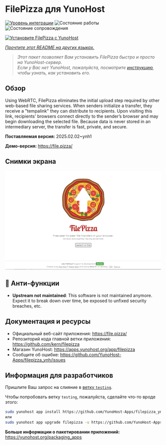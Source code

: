<!--
Важно: этот README был автоматически сгенерирован <https://github.com/YunoHost/apps/tree/master/tools/readme_generator>
Он НЕ ДОЛЖЕН редактироваться вручную.
-->

# FilePizza для YunoHost

[![Уровень интеграции](https://apps.yunohost.org/badge/integration/filepizza)](https://ci-apps.yunohost.org/ci/apps/filepizza/)
![Состояние работы](https://apps.yunohost.org/badge/state/filepizza)
![Состояние сопровождения](https://apps.yunohost.org/badge/maintained/filepizza)

[![Установите FilePizza с YunoHost](https://install-app.yunohost.org/install-with-yunohost.svg)](https://install-app.yunohost.org/?app=filepizza)

*[Прочтите этот README на других языках.](./ALL_README.md)*

> *Этот пакет позволяет Вам установить FilePizza быстро и просто на YunoHost-сервер.*  
> *Если у Вас нет YunoHost, пожалуйста, посмотрите [инструкцию](https://yunohost.org/install), чтобы узнать, как установить его.*

## Обзор

Using WebRTC, FilePizza eliminates the initial upload step required by other web-based file sharing services. When senders initialize a transfer, they receive a "tempalink" they can distribute to recipients. Upon visiting this link, recipients' browsers connect directly to the sender’s browser and may begin downloading the selected file. Because data is never stored in an intermediary server, the transfer is fast, private, and secure.

**Поставляемая версия:** 2025.02.02~ynh1

**Демо-версия:** <https://file.pizza/>

## Снимки экрана

![Снимок экрана FilePizza](./doc/screenshots/screenshot.png)

## :red_circle: Анти-функции

- **Upstream not maintained**: This software is not maintained anymore. Expect it to break down over time, be exposed to unfixed security breaches, etc.

## Документация и ресурсы

- Официальный веб-сайт приложения: <https://file.pizza/>
- Репозиторий кода главной ветки приложения: <https://github.com/kern/filepizza>
- Магазин YunoHost: <https://apps.yunohost.org/app/filepizza>
- Сообщите об ошибке: <https://github.com/YunoHost-Apps/filepizza_ynh/issues>

## Информация для разработчиков

Пришлите Ваш запрос на слияние в [ветку `testing`](https://github.com/YunoHost-Apps/filepizza_ynh/tree/testing).

Чтобы попробовать ветку `testing`, пожалуйста, сделайте что-то вроде этого:

```bash
sudo yunohost app install https://github.com/YunoHost-Apps/filepizza_ynh/tree/testing --debug
или
sudo yunohost app upgrade filepizza -u https://github.com/YunoHost-Apps/filepizza_ynh/tree/testing --debug
```

**Больше информации о пакетировании приложений:** <https://yunohost.org/packaging_apps>
